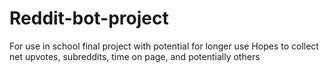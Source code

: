 # Reddit-bot-project
For use in school final project with potential for longer use
Hopes to collect net upvotes, subreddits, time on page, and potentially others
